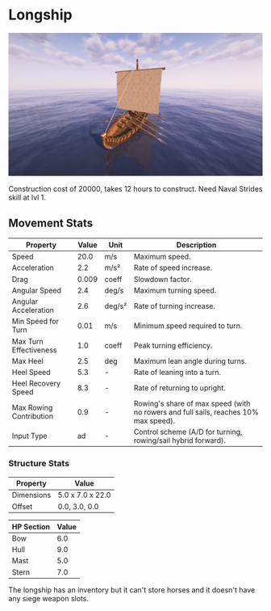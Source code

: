 # Longship

![longship](../../assets/longship.png)

Construction cost of 20000, takes 12 hours to construct. Need Naval Strides skill at lvl 1.

## Movement Stats

| Property                  | Value | Unit    | Description |
|---------------------------|-------|---------|-------------|
| Speed                     | 20.0  | m/s     | Maximum speed. |
| Acceleration              | 2.2   | m/s²    | Rate of speed increase. |
| Drag                      | 0.009 | coeff   | Slowdown factor. |
| Angular Speed             | 2.4   | deg/s   | Maximum turning speed. |
| Angular Acceleration      | 2.6   | deg/s²  | Rate of turning increase. |
| Min Speed for Turn        | 0.01  | m/s     | Minimum speed required to turn. |
| Max Turn Effectiveness    | 1.0   | coeff   | Peak turning efficiency. |
| Max Heel                  | 2.5   | deg     | Maximum lean angle during turns. |
| Heel Speed                | 5.3   | -       | Rate of leaning into a turn. |
| Heel Recovery Speed       | 8.3   | -       | Rate of returning to upright. |
| Max Rowing Contribution   | 0.9   | -       | Rowing's share of max speed (with no rowers and full sails, reaches 10% max speed). |
| Input Type                | ad    | -       | Control scheme (A/D for turning, rowing/sail hybrid forward). |

### Structure Stats

| Property    | Value           |
|-------------|-----------------|
| Dimensions  | 5.0 x 7.0 x 22.0 |
| Offset      | 0.0, 3.0, 0.0  |

| HP Section | Value |
|------------|-------|
| Bow        | 6.0  |
| Hull       | 9.0  |
| Mast       | 5.0  |
| Stern      | 7.0  |

The longship has an inventory but it can't store horses and it doesn't have any siege weapon slots.

